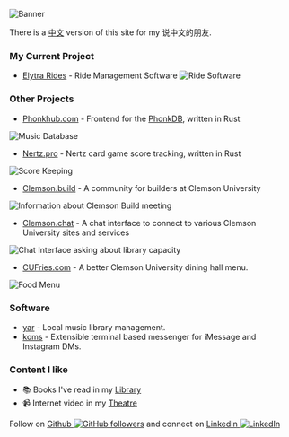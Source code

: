 ![Banner](https://camo.githubusercontent.com/b3e83470024a21f6aed1c18c1d3c148440b64d4068d78cbdbd90dff494207685/68747470733a2f2f692e696d6775722e636f6d2f4f4955305744492e706e67)

There is a [中文](https://koon.dev/zh) version of this site for my 说中文的朋友.

### My Current Project

-   [Elytra Rides](https://elytrarides.com) - Ride Management Software
![Ride Software](https://i.imgur.com/fXqOxDB.png)

### Other Projects

-   [Phonkhub.com](https://phonkhub.com) - Frontend for the [PhonkDB](https://github.com/phonkhub/db), written in Rust

![Music Database](https://i.imgur.com/wKuVKjH.png)

-   [Nertz.pro](https://nertz.pro) - Nertz card game score tracking, written in Rust

![Score Keeping](https://i.imgur.com/1dUsMsv.png)

-   [Clemson.build](https://clemson.build) - A community for builders at Clemson University

![Information about Clemson Build meeting](https://i.groupme.com/3248x2112.png.331f1ebe5f994aa1b7cad3d35b14e35d.large)

-   [Clemson.chat](https://clemson.chat) - A chat interface to connect to various Clemson University sites and services

![Chat Interface asking about library capacity](https://i.imgur.com/1VxRgOp.png)

-   [CUFries.com](https://cufries.com) - A better Clemson University dining hall menu.

![Food Menu](https://i.imgur.com/uq1vnEL.png)

### Software

-   [yar](/dev/music) - Local music library management.
-   [koms](https://github.com/k2on/koms) - Extensible terminal based messenger for iMessage and Instagram DMs.

### Content I like

-   📚 Books I've read in my [Library](library)
-   📹 Internet video in my [Theatre](theatre)

Follow on [Github ![GitHub followers](https://img.shields.io/github/followers/k2on?style=social)](https://github.com/k2on)
and connect on [LinkedIn ![LinkedIn](https://img.shields.io/badge/LinkedIn-0A66C2?style=plastic&logo=LinkedIn)](https://www.linkedin.com/in/max-koon-48540b1a4/)
